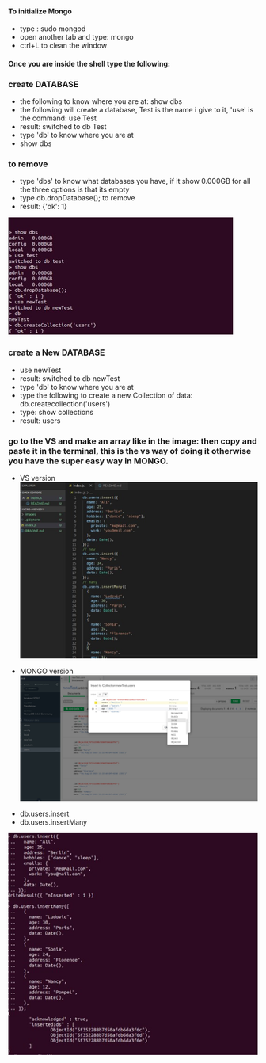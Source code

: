 #### To initialize Mongo

<ul>

<li>type : sudo mongod</li>
<li>open another tab and type: mongo</li>
<li>ctrl+L  to clean the window</li>

</ul>

#### Once you are inside the shell type the following:

### create DATABASE

<ul>
<li>the following to know where you are at:   show dbs</li>
<li>the following will create a database, Test is the name i give to it, 'use' is the command: use Test</li>
<li>result: switched to db Test</li>
<li>type 'db' to know where you are at</li>
<li>show dbs</li>
</ul>

### to remove

<ul>
<li>type 'dbs' to know what databases you have, if it show 0.000GB for all the three options is that its empty</li>
<li>type db.dropDatabase();    to remove</li>
<li>result: {'ok': 1}</li>
</ul>

![image2](./images/img-exp1.jpg)

### create a New DATABASE

<ul>
<li>use newTest</li>
<li>result: switched to db newTest</li>
<li>type 'db' to know where you are at</li>
<li>type the following to create a new Collection of data:  db.createcollection('users')</li>
<li>type: show collections </li>
<li>result:  users</li>

</ul>

### go to the VS and make an array like in the image: then copy and paste it in the terminal, this is the vs way of doing it otherwise you have the super easy way in MONGO.

- VS version
  ![image1](./images/imageZero.jpg)

* MONGO version
  ![image2](./images/imageTwo.jpg)

<ul>

<li>db.users.insert</li>
<li>db.users.insertMany</li>

</ul>

![image2](./images/img-exp2.jpg)
